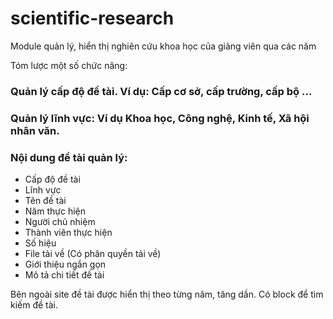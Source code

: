 # scientific-research

Module quản lý, hiển thị nghiên cứu khoa học của giảng viên qua các năm

Tóm lược một số chức năng:

### Quản lý cấp độ đề tài. Ví dụ: Cấp cơ sở, cấp trường, cấp bộ ...
### Quản lý lĩnh vực: Ví dụ Khoa học, Công nghệ, Kinh tế, Xã hội nhân văn.
### Nội dung đề tài quản lý:
+ Cấp độ đề tài
+ Lĩnh vực
+ Tên đề tài
+ Năm thực hiện
+ Người chủ nhiệm
+ Thành viên thực hiện
+ Số hiệu
+ File tải về (Có phân quyền tải về)
+ Giới thiệu ngắn gọn
+ Mô tả chi tiết đề tài

Bên ngoài site đề tài được hiển thị theo từng năm, tăng dần.
Có block để tìm kiếm đề tài.
